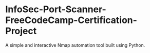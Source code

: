 # InfoSec-Port-Scanner-FreeCodeCamp-Certification-Project
A simple and interactive Nmap automation tool built using Python.  
